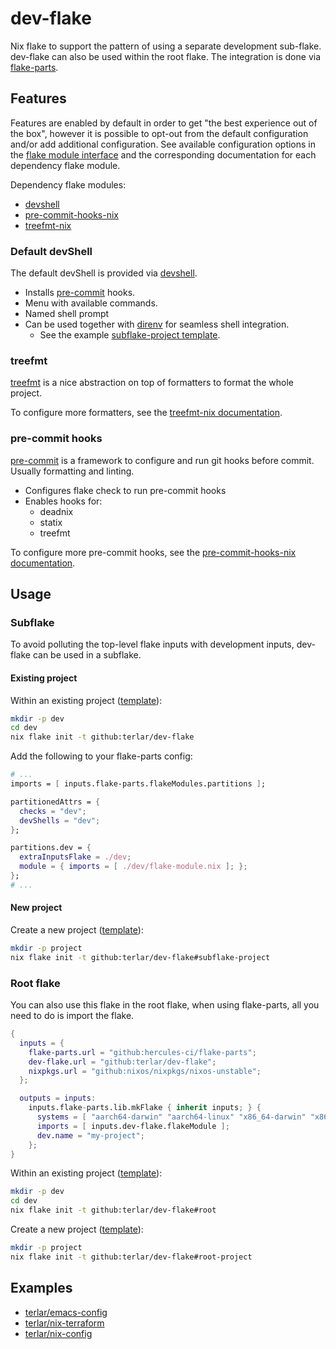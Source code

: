 # dev-flake

Nix flake to support the pattern of using a separate development sub-flake. dev-flake can also be used within the root flake. The integration is done via [flake-parts](https://flake.parts).

## Features

Features are enabled by default in order to get "the best experience out of the box", however it is possible to opt-out from the default configuration and/or add additional configuration. See available configuration options in the [flake module interface](flake-module/interface.nix) and the corresponding documentation for each dependency flake module.

Dependency flake modules:

- [devshell](https://flake.parts/options/devshell.html)
- [pre-commit-hooks-nix](https://flake.parts/options/pre-commit-hooks-nix.html)
- [treefmt-nix](https://flake.parts/options/treefmt-nix.html)

### Default devShell

The default devShell is provided via [devshell](https://flake.parts/options/devshell.html).

- Installs [pre-commit](https://pre-commit.com) hooks.
- Menu with available commands.
- Named shell prompt
- Can be used together with [direnv](https://direnv.net) for seamless shell integration.
  - See the example [subflake-project template](template/subflake-project).

### treefmt

[treefmt](https://numtide.github.io/treefmt) is a nice abstraction on top of formatters to format the whole project.

To configure more formatters, see the [treefmt-nix documentation](https://flake.parts/options/treefmt-nix.html).

### pre-commit hooks

[pre-commit](https://pre-commit.com) is a framework to configure and run git hooks before commit. Usually formatting and linting.

- Configures flake check to run pre-commit hooks
- Enables hooks for:
  - deadnix
  - statix
  - treefmt

To configure more pre-commit hooks, see the [pre-commit-hooks-nix documentation](https://flake.parts/options/pre-commit-hooks-nix.html).

## Usage

### Subflake

To avoid polluting the top-level flake inputs with development inputs, dev-flake can be used in a subflake.

#### Existing project

Within an existing project ([template](template/subflake)):

```sh
mkdir -p dev
cd dev
nix flake init -t github:terlar/dev-flake
```

Add the following to your flake-parts config:
```nix
# ...
imports = [ inputs.flake-parts.flakeModules.partitions ];

partitionedAttrs = {
  checks = "dev";
  devShells = "dev";
};

partitions.dev = {
  extraInputsFlake = ./dev;
  module = { imports = [ ./dev/flake-module.nix ]; };
};
# ...
```

#### New project

Create a new project ([template](template/subflake-project)):

```sh
mkdir -p project
nix flake init -t github:terlar/dev-flake#subflake-project
```

### Root flake

You can also use this flake in the root flake, when using flake-parts, all you need to do is import the flake.

```nix
{
  inputs = {
    flake-parts.url = "github:hercules-ci/flake-parts";
    dev-flake.url = "github:terlar/dev-flake";
    nixpkgs.url = "github:nixos/nixpkgs/nixos-unstable";
  };

  outputs = inputs:
    inputs.flake-parts.lib.mkFlake { inherit inputs; } {
      systems = [ "aarch64-darwin" "aarch64-linux" "x86_64-darwin" "x86_64-linux" ];
      imports = [ inputs.dev-flake.flakeModule ];
      dev.name = "my-project";
    };
}
```

Within an existing project ([template](template/root)):

```sh
mkdir -p dev
cd dev
nix flake init -t github:terlar/dev-flake#root
```

Create a new project ([template](template/root-project)):

```sh
mkdir -p project
nix flake init -t github:terlar/dev-flake#root-project
```

## Examples
- [terlar/emacs-config](https://github.com/terlar/emacs-config)
- [terlar/nix-terraform](https://github.com/terlar/nix-terraform)
- [terlar/nix-config](https://github.com/terlar/nix-config)
